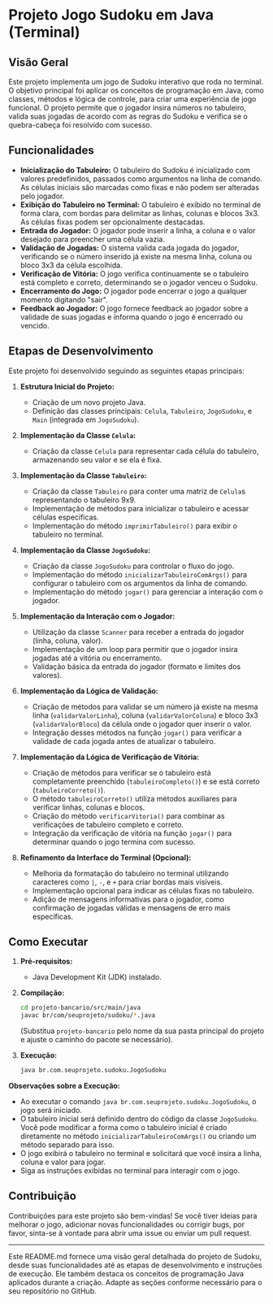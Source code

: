 # Projeto Jogo Sudoku em Java (Terminal)

## Visão Geral

Este projeto implementa um jogo de Sudoku interativo que roda no terminal. O objetivo principal foi aplicar os conceitos de programação em Java, como classes, métodos e lógica de controle, para criar uma experiência de jogo funcional. O projeto permite que o jogador insira números no tabuleiro, valida suas jogadas de acordo com as regras do Sudoku e verifica se o quebra-cabeça foi resolvido com sucesso.

## Funcionalidades

* **Inicialização do Tabuleiro:** O tabuleiro do Sudoku é inicializado com valores predefinidos, passados como argumentos na linha de comando. As células iniciais são marcadas como fixas e não podem ser alteradas pelo jogador.
* **Exibição do Tabuleiro no Terminal:** O tabuleiro é exibido no terminal de forma clara, com bordas para delimitar as linhas, colunas e blocos 3x3. As células fixas podem ser opcionalmente destacadas.
* **Entrada do Jogador:** O jogador pode inserir a linha, a coluna e o valor desejado para preencher uma célula vazia.
* **Validação de Jogadas:** O sistema valida cada jogada do jogador, verificando se o número inserido já existe na mesma linha, coluna ou bloco 3x3 da célula escolhida.
* **Verificação de Vitória:** O jogo verifica continuamente se o tabuleiro está completo e correto, determinando se o jogador venceu o Sudoku.
* **Encerramento do Jogo:** O jogador pode encerrar o jogo a qualquer momento digitando "sair".
* **Feedback ao Jogador:** O jogo fornece feedback ao jogador sobre a validade de suas jogadas e informa quando o jogo é encerrado ou vencido.

## Etapas de Desenvolvimento

Este projeto foi desenvolvido seguindo as seguintes etapas principais:

1.  **Estrutura Inicial do Projeto:**
    * Criação de um novo projeto Java.
    * Definição das classes principais: `Celula`, `Tabuleiro`, `JogoSudoku`, e `Main` (integrada em `JogoSudoku`).

2.  **Implementação da Classe `Celula`:**
    * Criação da classe `Celula` para representar cada célula do tabuleiro, armazenando seu valor e se ela é fixa.

3.  **Implementação da Classe `Tabuleiro`:**
    * Criação da classe `Tabuleiro` para conter uma matriz de `Celula`s representando o tabuleiro 9x9.
    * Implementação de métodos para inicializar o tabuleiro e acessar células específicas.
    * Implementação do método `imprimirTabuleiro()` para exibir o tabuleiro no terminal.

4.  **Implementação da Classe `JogoSudoku`:**
    * Criação da classe `JogoSudoku` para controlar o fluxo do jogo.
    * Implementação do método `inicializarTabuleiroComArgs()` para configurar o tabuleiro com os argumentos da linha de comando.
    * Implementação do método `jogar()` para gerenciar a interação com o jogador.

5.  **Implementação da Interação com o Jogador:**
    * Utilização da classe `Scanner` para receber a entrada do jogador (linha, coluna, valor).
    * Implementação de um loop para permitir que o jogador insira jogadas até a vitória ou encerramento.
    * Validação básica da entrada do jogador (formato e limites dos valores).

6.  **Implementação da Lógica de Validação:**
    * Criação de métodos para validar se um número já existe na mesma linha (`validarValorLinha`), coluna (`validarValorColuna`) e bloco 3x3 (`validarValorBloco`) da célula onde o jogador quer inserir o valor.
    * Integração desses métodos na função `jogar()` para verificar a validade de cada jogada antes de atualizar o tabuleiro.

7.  **Implementação da Lógica de Verificação de Vitória:**
    * Criação de métodos para verificar se o tabuleiro está completamente preenchido (`tabuleiroCompleto()`) e se está correto (`tabuleiroCorreto()`).
    * O método `tabuleiroCorreto()` utiliza métodos auxiliares para verificar linhas, colunas e blocos.
    * Criação do método `verificarVitoria()` para combinar as verificações de tabuleiro completo e correto.
    * Integração da verificação de vitória na função `jogar()` para determinar quando o jogo termina com sucesso.

8.  **Refinamento da Interface do Terminal (Opcional):**
    * Melhoria da formatação do tabuleiro no terminal utilizando caracteres como `|`, `-`, e `+` para criar bordas mais visíveis.
    * Implementação opcional para indicar as células fixas no tabuleiro.
    * Adição de mensagens informativas para o jogador, como confirmação de jogadas válidas e mensagens de erro mais específicas.

## Como Executar

1.  **Pré-requisitos:**
    * Java Development Kit (JDK) instalado.

2.  **Compilação:**
    ```bash
    cd projeto-bancario/src/main/java
    javac br/com/seuprojeto/sudoku/*.java
    ```
    (Substitua `projeto-bancario` pelo nome da sua pasta principal do projeto e ajuste o caminho do pacote se necessário).

3.  **Execução:**
    ```bash
    java br.com.seuprojeto.sudoku.JogoSudoku
    ```

**Observações sobre a Execução:**

* Ao executar o comando `java br.com.seuprojeto.sudoku.JogoSudoku`, o jogo será iniciado.
* O tabuleiro inicial será definido dentro do código da classe `JogoSudoku`. Você pode modificar a forma como o tabuleiro inicial é criado diretamente no método `inicializarTabuleiroComArgs()` ou criando um método separado para isso.
* O jogo exibirá o tabuleiro no terminal e solicitará que você insira a linha, coluna e valor para jogar.
* Siga as instruções exibidas no terminal para interagir com o jogo.
## Contribuição

Contribuições para este projeto são bem-vindas! Se você tiver ideias para melhorar o jogo, adicionar novas funcionalidades ou corrigir bugs, por favor, sinta-se à vontade para abrir uma issue ou enviar um pull request.

---

Este README.md fornece uma visão geral detalhada do projeto de Sudoku, desde suas funcionalidades até as etapas de desenvolvimento e instruções de execução. Ele também destaca os conceitos de programação Java aplicados durante a criação. Adapte as seções conforme necessário para o seu repositório no GitHub.
